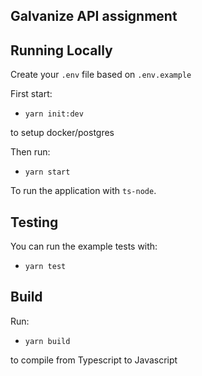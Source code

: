 ## Galvanize API assignment

## Running Locally

Create your `.env` file based on `.env.example`

First start:

- `yarn init:dev`

to setup docker/postgres

Then run:

- `yarn start`

To run the application with `ts-node`.


## Testing

You can run the example tests with:

- `yarn test`


## Build

Run:

- `yarn build` 

to compile from Typescript to Javascript
